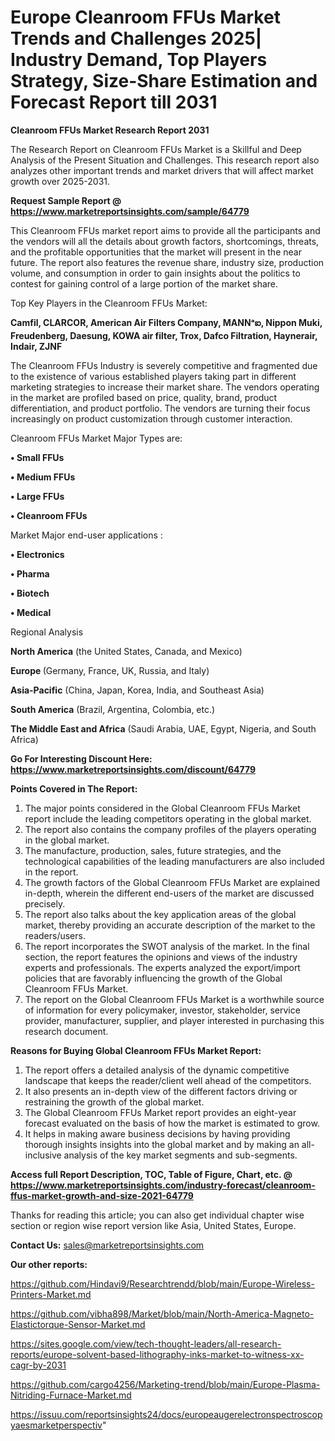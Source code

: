 # Europe Cleanroom FFUs Market Trends and Challenges 2025| Industry Demand, Top Players Strategy, Size-Share Estimation and Forecast Report till 2031

<strong>Cleanroom FFUs Market Research Report 2031</strong>

The Research Report on Cleanroom FFUs Market is a Skillful and Deep Analysis of the Present Situation and Challenges. This research report also analyzes other important trends and market drivers that will affect market growth over 2025-2031.

<strong>Request Sample Report @ <a href=https://www.marketreportsinsights.com/sample/64779>https://www.marketreportsinsights.com/sample/64779</a></strong>

This Cleanroom FFUs market report aims to provide all the participants and the vendors will all the details about growth factors, shortcomings, threats, and the profitable opportunities that the market will present in the near future. The report also features the revenue share, industry size, production volume, and consumption in order to gain insights about the politics to contest for gaining control of a large portion of the market share.

Top Key Players in the Cleanroom FFUs Market:

<strong>Camfil, CLARCOR, American Air Filters Company, MANNᵃఐ, Nippon Muki, Freudenberg, Daesung, KOWA air filter, Trox, Dafco Filtration, Haynerair, Indair, ZJNF</strong>

The Cleanroom FFUs Industry is severely competitive and fragmented due to the existence of various established players taking part in different marketing strategies to increase their market share. The vendors operating in the market are profiled based on price, quality, brand, product differentiation, and product portfolio. The vendors are turning their focus increasingly on product customization through customer interaction.

Cleanroom FFUs Market Major Types are:

<strong>• Small FFUs

• Medium FFUs

• Large FFUs

• Cleanroom FFUs</strong>

Market Major end-user applications :

<strong>• Electronics

• Pharma

• Biotech

• Medical</strong>

Regional Analysis

</u><strong><b>North America</b></strong> (the United States, Canada, and Mexico)

<strong><b>Europe </b></strong>(Germany, France, UK, Russia, and Italy)

<strong><b>Asia-Pacific</b></strong> (China, Japan, Korea, India, and Southeast Asia)

<strong><b>South America</b></strong> (Brazil, Argentina, Colombia, etc.)

<strong><b>The Middle East and Africa</b></strong> (Saudi Arabia, UAE, Egypt, Nigeria, and South Africa)

<strong>Go For Interesting Discount Here: <a href=https://www.marketreportsinsights.com/discount/64779>https://www.marketreportsinsights.com/discount/64779</a></strong>

<strong>Points Covered in The Report:</strong>
<ol>
  <li>The major points considered in the Global Cleanroom FFUs Market report include the leading competitors operating in the global market.</li>
  <li>The report also contains the company profiles of the players operating in the global market.</li>
  <li>The manufacture, production, sales, future strategies, and the technological capabilities of the leading manufacturers are also included in the report.</li>
  <li>The growth factors of the Global Cleanroom FFUs Market are explained in-depth, wherein the different end-users of the market are discussed precisely.</li>
  <li>The report also talks about the key application areas of the global market, thereby providing an accurate description of the market to the readers/users.</li>
  <li>The report incorporates the SWOT analysis of the market. In the final section, the report features the opinions and views of the industry experts and professionals. The experts analyzed the export/import policies that are favorably influencing the growth of the Global Cleanroom FFUs Market.</li>
  <li>The report on the Global Cleanroom FFUs Market is a worthwhile source of information for every policymaker, investor, stakeholder, service provider, manufacturer, supplier, and player interested in purchasing this research document.</li>
</ol>
<strong>Reasons for Buying Global Cleanroom FFUs Market Report:</strong>

<ol>
  <li>The report offers a detailed analysis of the dynamic competitive landscape that keeps the reader/client well ahead of the competitors.</li>
  <li>It also presents an in-depth view of the different factors driving or restraining the growth of the global market.</li>
  <li>The Global Cleanroom FFUs Market report provides an eight-year forecast evaluated on the basis of how the market is estimated to grow.</li>
  <li>It helps in making aware business decisions by having providing thorough insights insights into the global market and by making an all-inclusive analysis of the key market segments and sub-segments.</li>
</ol>
<strong>Access full Report Description, TOC, Table of Figure, Chart, etc. @ <a href=https://www.marketreportsinsights.com/industry-forecast/cleanroom-ffus-market-growth-and-size-2021-64779>https://www.marketreportsinsights.com/industry-forecast/cleanroom-ffus-market-growth-and-size-2021-64779</a></strong>


Thanks for reading this article; you can also get individual chapter wise section or region wise report version like Asia, United States, Europe.

<strong>Contact Us:</strong>
sales@marketreportsinsights.com

<strong>Our other reports:</strong>

<a href=https://github.com/Hindavi9/Researchtrendd/blob/main/Europe-Wireless-Printers-Market.md>https://github.com/Hindavi9/Researchtrendd/blob/main/Europe-Wireless-Printers-Market.md</a>

<a href=https://github.com/vibha898/Market/blob/main/North-America-Magneto-Elastictorque-Sensor-Market.md>https://github.com/vibha898/Market/blob/main/North-America-Magneto-Elastictorque-Sensor-Market.md</a>

<a href=https://sites.google.com/view/tech-thought-leaders/all-research-reports/europe-solvent-based-lithography-inks-market-to-witness-xx-cagr-by-2031>https://sites.google.com/view/tech-thought-leaders/all-research-reports/europe-solvent-based-lithography-inks-market-to-witness-xx-cagr-by-2031</a>

<a href=https://github.com/cargo4256/Marketing-trend/blob/main/Europe-Plasma-Nitriding-Furnace-Market.md>https://github.com/cargo4256/Marketing-trend/blob/main/Europe-Plasma-Nitriding-Furnace-Market.md</a>

<a href=https://issuu.com/reportsinsights24/docs/europeaugerelectronspectroscopyaesmarketperspectiv>https://issuu.com/reportsinsights24/docs/europeaugerelectronspectroscopyaesmarketperspectiv</a>"
